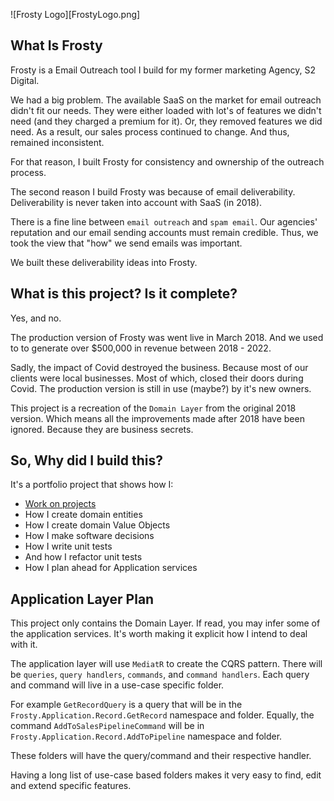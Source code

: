 
![Frosty Logo][FrostyLogo.png]

## What Is Frosty

Frosty is a Email Outreach tool I build for my former marketing Agency, S2 Digital. 

We had a big problem. The available SaaS on the market for email outreach didn't fit our needs. They were either loaded with lot's of features we didn't need (and they charged a premium for it). Or, they removed features we did need. As a result, our sales process continued to change. And thus, remained inconsistent.

For that reason, I built Frosty for consistency and ownership of the outreach process.

The second reason I build Frosty was because of email deliverability. Deliverability is never taken into account with SaaS (in 2018). 

There is a fine line between `email outreach` and `spam email`. Our agencies' reputation and our email sending accounts must remain credible. Thus, we took the view that "how" we send emails was important.

We built these deliverability ideas into Frosty.

## What is this project? Is it complete?

Yes, and no.

The production version of Frosty was went live in March 2018. And we used to to generate over $500,000 in revenue between 2018 - 2022. 

Sadly, the impact of Covid destroyed the business. Because most of our clients were local businesses. Most of which, closed their doors during Covid. The production version is still in use (maybe?) by it's new owners.

This project is a recreation of the `Domain Layer` from the original 2018 version. Which means all the improvements made after 2018 have been ignored. Because they are business secrets.

## So, Why did I build this?

It's a portfolio project that shows how I:

- [Work on projects](https://github.com/users/Kevinizevbigie/projects/3)
- How I create domain entities
- How I create domain Value Objects
- How I make software decisions
- How I write unit tests
- And how I refactor unit tests
- How I plan ahead for Application services




## Application Layer Plan

This project only contains the Domain Layer. If read, you may infer some of the application services. It's worth making it explicit how I intend to deal with it.

The application layer will use `MediatR` to create the CQRS pattern. There will be `queries`, `query handlers`, `commands`, and `command handlers`. Each query and command will live in a use-case specific folder. 

For example `GetRecordQuery` is a query that will be in the `Frosty.Application.Record.GetRecord` namespace and folder. Equally, the command `AddToSalesPipelineCommand` will be in `Frosty.Application.Record.AddToPipeline` namespace and folder.

These folders will have the query/command and their respective handler.

Having a long list of use-case based folders makes it very easy to find, edit and extend specific features.
